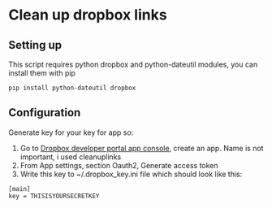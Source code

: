 # Clean up dropbox links

## Setting up

This script requires python dropbox and python-dateutil modules, you can
install them with pip

    pip install python-dateutil dropbox

## Configuration

Generate key for your key for app so:
1. Go to [Dropbox developer portal app console](https://www.dropbox.com/developers/apps),
   create an app. Name is not important, i used cleanuplinks
2. From App settings, section Oauth2, Generate access token
3. Write this key to ~/.dropbox_key.ini file which should look like this:

```
[main]
key = THISISYOURSECRETKEY
```

